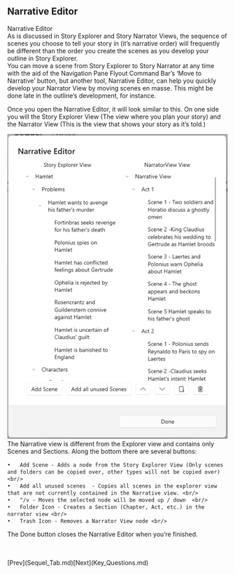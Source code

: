 ## Narrative Editor ##
Narrative Editor <br/>
As is discussed in Story Explorer and Story Narrator Views, the sequence of scenes you choose to tell your story in (it’s narrative order) will frequently be different than the order you create the scenes as you develop your outline in Story Explorer. <br/>
You can move a scene from Story Explorer to Story Narrator at any time with the aid of the Navigation Pane Flyout Command Bar’s ‘Move to Narrative’ button, but another tool, Narrative Editor, can help you quickly develop your Narrator View by moving scenes en masse. This might be done late in the outline’s development, for instance. <br/>

Once you open the Narrative Editor, it will look similar to this. On one side you will the Story Explorer View (The view where you plan your story) and the Narrator View (This is the view that shows your story as it’s told.)  <br/>

![](NarrativeEditors.png)
The Narrative view is different from the Explorer view and contains only Scenes and Sections. Along the bottom there are several buttons: <br/>

	•	Add Scene - Adds a node from the Story Explorer View (Only scenes and folders can be copied over, other types will not be copied over) <br/>
	•	Add all unused scenes  - Copies all scenes in the explorer view that are not currently contained in the Narrative view. <br/>
	•	^/v - Moves the selected node will be moved up / down  <br/>
	•	Folder Icon - Creates a Section (Chapter, Act, etc.) in the narrator view <br/>
	•	Trash Icon - Removes a Narrator View node <br/>

The Done button closes the Narrative Editor when you’re finished. <br/>

 <br/>
 <br/>
[Prev](Sequel_Tab.md)[Next](Key_Questions.md) <br/>
